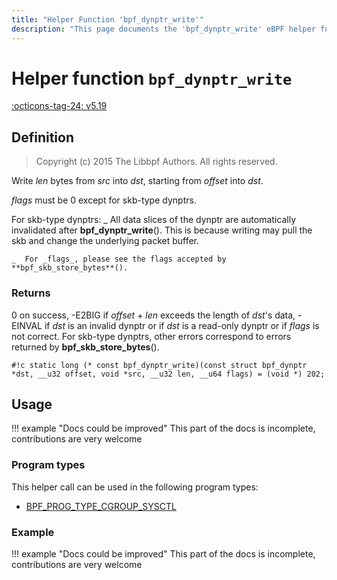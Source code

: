 ```yaml
---
title: "Helper Function 'bpf_dynptr_write'"
description: "This page documents the 'bpf_dynptr_write' eBPF helper function, including its definition, usage, program types that can use it, and examples."
---
```

# Helper function `bpf_dynptr_write`

<!-- [FEATURE_TAG](bpf_dynptr_write) -->
[:octicons-tag-24: v5.19](https://github.com/torvalds/linux/commit/13bbbfbea7598ea9f8d9c3d73bf053bb57f9c4b2)
<!-- [/FEATURE_TAG] -->

## Definition

> Copyright (c) 2015 The Libbpf Authors. All rights reserved.


<!-- [HELPER_FUNC_DEF] -->
Write _len_ bytes from _src_ into _dst_, starting from _offset_ into _dst_.

_flags_ must be 0 except for skb-type dynptrs.

For skb-type dynptrs:     _  All data slices of the dynptr are automatically        invalidated after **bpf_dynptr_write**(). This is        because writing may pull the skb and change the        underlying packet buffer.

    _  For _flags_, please see the flags accepted by        **bpf_skb_store_bytes**().

### Returns

0 on success, -E2BIG if _offset_ + _len_ exceeds the length of _dst_'s data, -EINVAL if _dst_ is an invalid dynptr or if _dst_ is a read-only dynptr or if _flags_ is not correct. For skb-type dynptrs, other errors correspond to errors returned by **bpf_skb_store_bytes**().

`#!c static long (* const bpf_dynptr_write)(const struct bpf_dynptr *dst, __u32 offset, void *src, __u32 len, __u64 flags) = (void *) 202;`
<!-- [/HELPER_FUNC_DEF] -->

## Usage

!!! example "Docs could be improved"
    This part of the docs is incomplete, contributions are very welcome

### Program types

This helper call can be used in the following program types:

<!-- DO NOT EDIT MANUALLY -->
<!-- [HELPER_FUNC_PROG_REF] -->
 * [BPF_PROG_TYPE_CGROUP_SYSCTL](../program-type/BPF_PROG_TYPE_CGROUP_SYSCTL.md)
<!-- [/HELPER_FUNC_PROG_REF] -->

### Example

!!! example "Docs could be improved"
    This part of the docs is incomplete, contributions are very welcome
